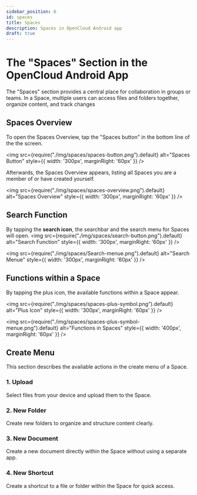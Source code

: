 ```yaml
---
sidebar_position: 6
id: spaces
title: Spaces
description: Spaces in OpenCloud Android app
draft: true
---
```


# The "Spaces" Section in the OpenCloud Android App

The "Spaces" section provides a central place for collaboration in groups or teams. In a Space, multiple users can access files and folders together, organize content, and track changes

## Spaces Overview

To open the Spaces Overview, tap the "Spaces button" in the bottom line of the the screen.

<img src={require("./img/spaces/spaces-button.png").default} alt="Spaces Button" style={{ width: '300px', marginRight: '60px' }} />

Afterwards, the Spaces Overview appears, listing all Spaces you are a member of or have created yourself.

<img src={require("./img/spaces/spaces-overview.png").default} alt="Spaces Overview" style={{ width: '300px', marginRight: '60px' }} />

## Search Function

By tapping the **search icon**, the searchbar and the search menu for Spaces will open.
<img src={require("./img/spaces/search-button.png").default} alt="Search Function" style={{ width: '300px', marginRight: '60px' }} />

<img src={require("./img/spaces/Search-menue.png").default} alt="Search Menue" style={{ width: '300px', marginRight: '60px' }} />

## Functions within a Space

By tapping the plus icon, the available functions within a Space appear.

<img src={require("./img/spaces/spaces-plus-symbol.png").default} alt="Plus Icon" style={{ width: '300px', marginRight: '60px' }} />

<img src={require("./img/spaces/spaces-plus-symbol-menue.png").default} alt="Functions in Spaces" style={{ width: '400px', marginRight: '60px' }} />

## Create Menu

This section describes the available actions in the create menu of a Space.

### 1. Upload

Select files from your device and upload them to the Space.

### 2. New Folder

Create new folders to organize and structure content clearly.

### 3. New Document

Create a new document directly within the Space without using a separate app.

### 4. New Shortcut

Create a shortcut to a file or folder within the Space for quick access.
